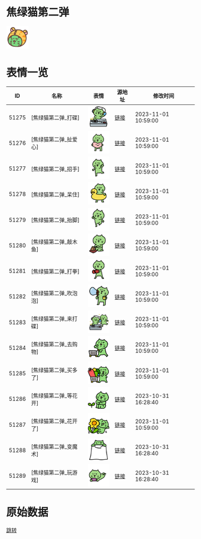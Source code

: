 # 焦绿猫第二弹

<img src="./cover.png" height="60" alt="cover" />

# 表情一览

|ID|名称|表情|源地址|修改时间|
|----|----|----|----|----|
|51275|[焦绿猫第二弹_打碟]|<img src="./pic/051275_%5B焦绿猫第二弹_打碟%5D.png" height="60" alt="打碟"/>|[链接](https://i0.hdslb.com/bfs/garb/dbdac8dcc6804fbd8c614b95880cc8bbdbe2998e.png)|2023-11-01 10:59:00|
|51276|[焦绿猫第二弹_扯爱心]|<img src="./pic/051276_%5B焦绿猫第二弹_扯爱心%5D.png" height="60" alt="扯爱心"/>|[链接](https://i0.hdslb.com/bfs/garb/f7a2f285e9fe11b14c59f30d0edc78fe54ca9477.png)|2023-11-01 10:59:00|
|51277|[焦绿猫第二弹_招手]|<img src="./pic/051277_%5B焦绿猫第二弹_招手%5D.png" height="60" alt="招手"/>|[链接](https://i0.hdslb.com/bfs/garb/edfee7f25fe4e5eb0d0aee9329184f0a50eed543.png)|2023-11-01 10:59:00|
|51278|[焦绿猫第二弹_呆住]|<img src="./pic/051278_%5B焦绿猫第二弹_呆住%5D.png" height="60" alt="呆住"/>|[链接](https://i0.hdslb.com/bfs/garb/b86644e5276d27f64d14ea61c5c920d5ee2473fb.png)|2023-11-01 10:59:00|
|51279|[焦绿猫第二弹_抬脚]|<img src="./pic/051279_%5B焦绿猫第二弹_抬脚%5D.png" height="60" alt="抬脚"/>|[链接](https://i0.hdslb.com/bfs/garb/c89dd98f4d3f7cadcc82c4ecbd8dca655b11356b.png)|2023-11-01 10:59:00|
|51280|[焦绿猫第二弹_敲木鱼]|<img src="./pic/051280_%5B焦绿猫第二弹_敲木鱼%5D.png" height="60" alt="敲木鱼"/>|[链接](https://i0.hdslb.com/bfs/garb/e47840aba24a2629a942aa549320d193a935973d.png)|2023-11-01 10:59:00|
|51281|[焦绿猫第二弹_打拳]|<img src="./pic/051281_%5B焦绿猫第二弹_打拳%5D.png" height="60" alt="打拳"/>|[链接](https://i0.hdslb.com/bfs/garb/351199469e2c7a2780caca6a988c0cc63deb84d3.png)|2023-11-01 10:59:00|
|51282|[焦绿猫第二弹_吹泡泡]|<img src="./pic/051282_%5B焦绿猫第二弹_吹泡泡%5D.png" height="60" alt="吹泡泡"/>|[链接](https://i0.hdslb.com/bfs/garb/d2e9e9a1b5f634ac00f5e31fb39359c3b7aee900.png)|2023-11-01 10:59:00|
|51283|[焦绿猫第二弹_来打碟]|<img src="./pic/051283_%5B焦绿猫第二弹_来打碟%5D.png" height="60" alt="来打碟"/>|[链接](https://i0.hdslb.com/bfs/garb/1c66dd30a04baa74fd3a9a5d4099a610afb15807.png)|2023-11-01 10:59:00|
|51284|[焦绿猫第二弹_去购物]|<img src="./pic/051284_%5B焦绿猫第二弹_去购物%5D.png" height="60" alt="去购物"/>|[链接](https://i0.hdslb.com/bfs/garb/1b12a6c051f4f6d01030767c7ff60f9c2a22de51.png)|2023-11-01 10:59:00|
|51285|[焦绿猫第二弹_买多了]|<img src="./pic/051285_%5B焦绿猫第二弹_买多了%5D.png" height="60" alt="买多了"/>|[链接](https://i0.hdslb.com/bfs/garb/dac42faa468cf991e5a0d053ab54de77d6eda7de.png)|2023-11-01 10:59:00|
|51286|[焦绿猫第二弹_等花开]|<img src="./pic/051286_%5B焦绿猫第二弹_等花开%5D.png" height="60" alt="等花开"/>|[链接](https://i0.hdslb.com/bfs/garb/3a611fab2ece4c36f00dde26e57b52cabebb47d7.png)|2023-10-31 16:28:40|
|51287|[焦绿猫第二弹_花开了]|<img src="./pic/051287_%5B焦绿猫第二弹_花开了%5D.png" height="60" alt="花开了"/>|[链接](https://i0.hdslb.com/bfs/garb/0e5402755ca595befa102b3c7d96a4ddf4055c5e.png)|2023-11-01 10:59:00|
|51288|[焦绿猫第二弹_变魔术]|<img src="./pic/051288_%5B焦绿猫第二弹_变魔术%5D.png" height="60" alt="变魔术"/>|[链接](https://i0.hdslb.com/bfs/garb/448b81ba68318f8320dca5744ed7e677b50c5343.png)|2023-10-31 16:28:40|
|51289|[焦绿猫第二弹_玩游戏]|<img src="./pic/051289_%5B焦绿猫第二弹_玩游戏%5D.png" height="60" alt="玩游戏"/>|[链接](https://i0.hdslb.com/bfs/garb/db0d85772a7f4f4cea47047b46e31091912403f6.png)|2023-10-31 16:28:40|

# 原始数据

[跳转](./raw.json)

